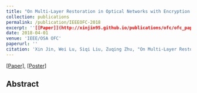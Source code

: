 ```yaml
---
title: "On Multi-Layer Restoration in Optical Networks with Encryption Solution Deployment"
collection: publications
permalink: /publication/IEEEOFC-2018
excerpt: ''[[Paper]](http://xinjin95.github.io/publications/ofc/ofc_paper.pdf), [[Poster]](http://xinjin95.github.io/publications/ofc/ofc_poster.pdf)''
date: 2018-04-01
venue: 'IEEE/OSA OFC'
paperurl: ''
citation: 'Xin Jin, Wei Lu, Siqi Liu, Zuqing Zhu, "On Multi-Layer Restoration in Optical Networks with Encryption Solution Deployment", IEEE/OSA Optical Fiber Communication Conference (OFC), 2018'
---
```


[[Paper]](http://xinjin95.github.io/publications/ofc/ofc_paper.pdf), [[Poster]](http://xinjin95.github.io/publications/ofc/ofc_poster.pdf)

## Abstract

